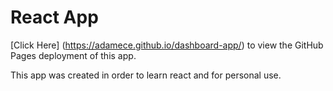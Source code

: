 # React App

[Click Here] (https://adamece.github.io/dashboard-app/) to view the GitHub Pages deployment of this app. 

This app was created in order to learn react and for personal use. 

